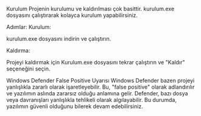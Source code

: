 Kurulum
Projenin kurulumu ve kaldırılması çok basittir. kurulum.exe dosyasını çalıştırarak kolayca kurulum yapabilirsiniz.

Adımlar:
Kurulum:

kurulum.exe dosyasını indirin ve çalıştırın.

Kaldırma:

Projeyi kaldırmak için Kurulum.exe dosyasını tekrar çalıştırın ve "Kaldır" seçeneğini seçin.

Windows Defender False Positive Uyarısı
Windows Defender bazen projeyi yanlışlıkla zararlı olarak işaretleyebilir. Bu, "false positive"  olarak adlandırılır ve yazılımın aslında zararsız olduğu anlamına gelir. Defender, bazı dosya veya davranışları yanlışlıkla tehlikeli olarak algılayabilir. Bu durumda, yazılımın güvenli olduğunu bilerek devam edebilirsiniz.
